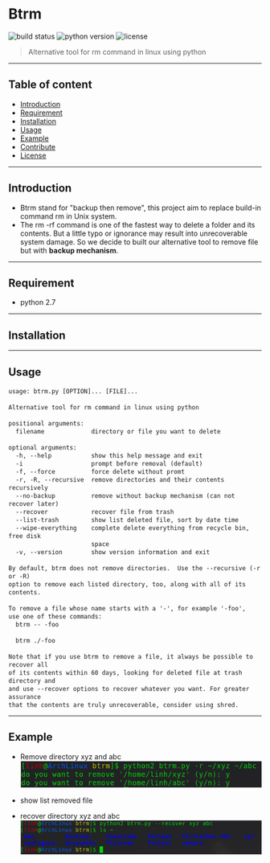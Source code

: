 # Btrm
![build status](https://img.shields.io/badge/build-passing-green)
![python version](https://img.shields.io/badge/python-2.7.16-blue)
![license](https://img.shields.io/badge/license-MIT-red)
> Alternative tool for rm command in linux using python
---
## Table of content
* [Introduction](#introduction)
* [Requirement](#requirement)
* [Installation](#installation)
* [Usage](#usage)
* [Example](#example)
* [Contribute](#contributing)
* [License](#license)
---
## Introduction
- Btrm stand for "backup then remove", this project aim to replace build-in command rm in Unix system.
- The rm -rf command is one of the fastest way to delete a folder and its contents. But a little typo or ignorance may result into unrecoverable system damage. So we decide to built our alternative tool to remove file but with **backup mechanism**. 
---
## Requirement
- python 2.7
---
## Installation
---
## Usage
```
usage: btrm.py [OPTION]... [FILE]...

Alternative tool for rm command in linux using python

positional arguments:
  filename             directory or file you want to delete

optional arguments:
  -h, --help           show this help message and exit
  -i                   prompt before removal (default)
  -f, --force          force delete without promt
  -r, -R, --recursive  remove directories and their contents recursively
  --no-backup          remove without backup mechanism (can not recover later)
  --recover            recover file from trash
  --list-trash         show list deleted file, sort by date time
  --wipe-everything    complete delete everything from recycle bin, free disk
                       space
  -v, --version        show version information and exit

By default, btrm does not remove directories.  Use the --recursive (-r or -R)
option to remove each listed directory, too, along with all of its contents.

To remove a file whose name starts with a '-', for example '-foo',
use one of these commands:
  btrm -- -foo

  btrm ./-foo

Note that if you use btrm to remove a file, it always be possible to recover all 
of its contents within 60 days, looking for deleted file at trash directory and
and use --recover options to recover whatever you want. For greater assurance 
that the contents are truly unrecoverable, consider using shred.
```
---
## Example
- Remove directory xyz and abc
![](resources/images/remove_example.png)

- show list removed file
![]()

- recover directory xyz and abc
![](resources/images/recover_example.png)
